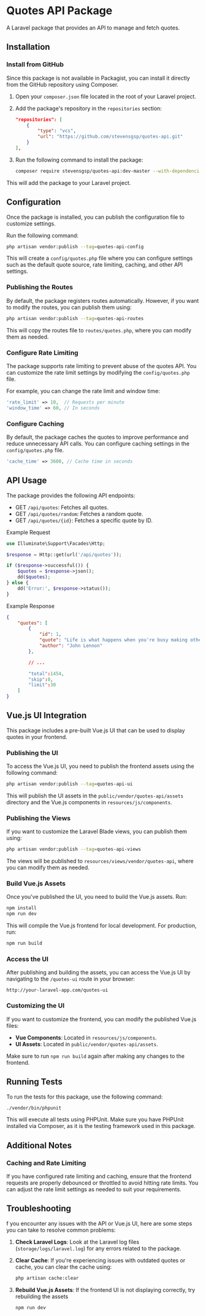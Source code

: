 

# Quotes API Package

A Laravel package that provides an API to manage and fetch quotes.

## Installation

### Install from GitHub

Since this package is not available in Packagist, you can install it directly from the GitHub repository using Composer.

1. Open your `composer.json` file located in the root of your Laravel project.

2. Add the package's repository in the `repositories` section:

	```json
	"repositories": [
	    {
	        "type": "vcs",
	        "url": "https://github.com/stevensgsp/quotes-api.git"
	    }
	],
	```

3. Run the following command to install the package:

	```bash
	composer require stevensgsp/quotes-api:dev-master --with-dependencies
	```

This will add the package to your Laravel project.

## Configuration

Once the package is installed, you can publish the configuration file to customize settings.

Run the following command:

```bash
php artisan vendor:publish --tag=quotes-api-config
```

This will create a `config/quotes.php` file where you can configure settings such as the default quote source, rate limiting, caching, and other API settings.

### Publishing the Routes

By default, the package registers routes automatically. However, if you want to modify the routes, you can publish them using:

```bash
php artisan vendor:publish --tag=quotes-api-routes
```

This will copy the routes file to `routes/quotes.php`, where you can modify them as needed.

### Configure Rate Limiting

The package supports rate limiting to prevent abuse of the quotes API. You can customize the rate limit settings by modifying the `config/quotes.php` file.

For example, you can change the rate limit and window time:

```php
'rate_limit' => 10,  // Requests per minute
'window_time' => 60, // In seconds
```

### Configure Caching

By default, the package caches the quotes to improve performance and reduce unnecessary API calls. You can configure caching settings in the `config/quotes.php` file.

```php
'cache_time' => 3600, // Cache time in seconds
```

## API Usage

The package provides the following API endpoints:

- GET `/api/quotes`: Fetches all quotes.
- GET `/api/quotes/random`: Fetches a random quote.
- GET `/api/quotes/{id}`: Fetches a specific quote by ID.

Example Request

```php
use Illuminate\Support\Facades\Http;

$response = Http::get(url('/api/quotes'));

if ($response->successful()) {
    $quotes = $response->json();
    dd($quotes);
} else {
    dd('Error:', $response->status());
}
```

Example Response

```json
{
    "quotes": [
        {
            "id": 1,
            "quote": "Life is what happens when you're busy making other plans.",
            "author": "John Lennon"
        },

        // ...

        "total":1454,
        "skip":0,
        "limit":30
    ]
}
```

## Vue.js UI Integration

This package includes a pre-built Vue.js UI that can be used to display quotes in your frontend.

### Publishing the UI

To access the Vue.js UI, you need to publish the frontend assets using the following command:

```bash
php artisan vendor:publish --tag=quotes-api-ui
```

This will publish the UI assets in the `public/vendor/quotes-api/assets` directory and the Vue.js components in `resources/js/components`.

### Publishing the Views

If you want to customize the Laravel Blade views, you can publish them using:

```bash
php artisan vendor:publish --tag=quotes-api-views
```

The views will be published to `resources/views/vendor/quotes-api`, where you can modify them as needed.

### Build Vue.js Assets

Once you've published the UI, you need to build the Vue.js assets. Run:

```bash
npm install
npm run dev
```

This will compile the Vue.js frontend for local development. For production, run:

```bash
npm run build
```

### Access the UI

After publishing and building the assets, you can access the Vue.js UI by navigating to the `/quotes-ui` route in your browser:

```
http://your-laravel-app.com/quotes-ui
```

### Customizing the UI

If you want to customize the frontend, you can modify the published Vue.js files:

-   **Vue Components**: Located in `resources/js/components`.
-   **UI Assets**: Located in `public/vendor/quotes-api/assets`.

Make sure to run `npm run build` again after making any changes to the frontend.

## Running Tests

To run the tests for this package, use the following command:

```bash
./vendor/bin/phpunit
```

This will execute all tests using PHPUnit. Make sure you have PHPUnit installed via Composer, as it is the testing framework used in this package.

## Additional Notes

### Caching and Rate Limiting

If you have configured rate limiting and caching, ensure that the frontend requests are properly debounced or throttled to avoid hitting rate limits. You can adjust the rate limit settings as needed to suit your requirements.

## Troubleshooting


f you encounter any issues with the API or Vue.js UI, here are some steps you can take to resolve common problems:

1.  **Check Laravel Logs**: Look at the Laravel log files (`storage/logs/laravel.log`) for any errors related to the package.
2.  **Clear Cache**: If you're experiencing issues with outdated quotes or cache, you can clear the cache using:
    
    ```bash
    php artisan cache:clear
    ```

3.  **Rebuild Vue.js Assets**: If the frontend UI is not displaying correctly, try rebuilding the assets

    ```bash
    npm run dev
    ```